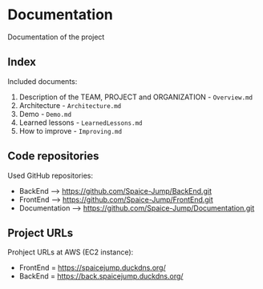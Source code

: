 # Documentation
Documentation of the project

## Index
Included documents:

1. Description of the TEAM, PROJECT and ORGANIZATION - `Overview.md`
2. Architecture - `Architecture.md`
3. Demo - `Demo.md`
4. Learned lessons - `LearnedLessons.md`
5. How to improve - `Improving.md`

## Code repositories
Used GitHub repositories:

* BackEnd --> https://github.com/Spaice-Jump/BackEnd.git
* FrontEnd --> https://github.com/Spaice-Jump/FrontEnd.git 
* Documentation --> https://github.com/Spaice-Jump/Documentation.git

## Project URLs
Prohject URLs at AWS (EC2 instance):

* FrontEnd = https://spaicejump.duckdns.org/ 
* BackEnd = https://back.spaicejump.duckdns.org/


